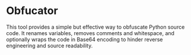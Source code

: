 # Obfucator
This tool provides a simple but effective way to obfuscate Python source code. It renames variables, removes comments and whitespace, and optionally wraps the code in Base64 encoding to hinder reverse engineering and source readability.
